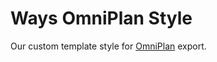 # Ways OmniPlan Style

Our custom template style for [OmniPlan](https://www.omnigroup.com/omniplan/) export.
